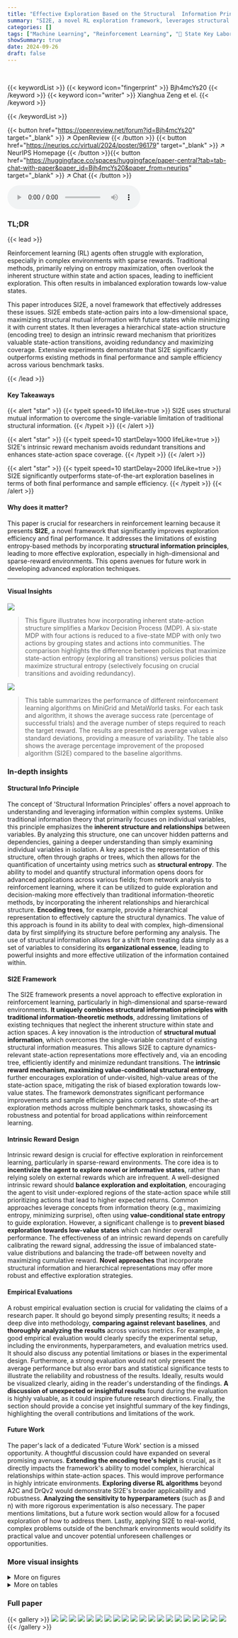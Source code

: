 ```yaml
---
title: "Effective Exploration Based on the Structural  Information Principles"
summary: "SI2E, a novel RL exploration framework, leverages structural information principles to maximize value-conditional structural entropy, significantly outperforming state-of-the-art baselines in various ..."
categories: []
tags: ["Machine Learning", "Reinforcement Learning", "🏢 State Key Laboratory of Software Development Environment, Beihang University",]
showSummary: true
date: 2024-09-26
draft: false
---
```


<br>

{{< keywordList >}}
{{< keyword icon="fingerprint" >}} Bjh4mcYs20 {{< /keyword >}}
{{< keyword icon="writer" >}} Xianghua Zeng et el. {{< /keyword >}}
 
{{< /keywordList >}}

{{< button href="https://openreview.net/forum?id=Bjh4mcYs20" target="_blank" >}}
↗ OpenReview
{{< /button >}}
{{< button href="https://neurips.cc/virtual/2024/poster/96179" target="_blank" >}}
↗ NeurIPS Homepage
{{< /button >}}{{< button href="https://huggingface.co/spaces/huggingface/paper-central?tab=tab-chat-with-paper&paper_id=Bjh4mcYs20&paper_from=neurips" target="_blank" >}}
↗ Chat
{{< /button >}}



<audio controls>
    <source src="https://ai-paper-reviewer.com/Bjh4mcYs20/podcast.wav" type="audio/wav">
    Your browser does not support the audio element.
</audio>


### TL;DR


{{< lead >}}

Reinforcement learning (RL) agents often struggle with exploration, especially in complex environments with sparse rewards. Traditional methods, primarily relying on entropy maximization, often overlook the inherent structure within state and action spaces, leading to inefficient exploration.  This often results in imbalanced exploration towards low-value states. 

This paper introduces SI2E, a novel framework that effectively addresses these issues. SI2E embeds state-action pairs into a low-dimensional space, maximizing structural mutual information with future states while minimizing it with current states. It then leverages a hierarchical state-action structure (encoding tree) to design an intrinsic reward mechanism that prioritizes valuable state-action transitions, avoiding redundancy and maximizing coverage.  Extensive experiments demonstrate that SI2E significantly outperforms existing methods in final performance and sample efficiency across various benchmark tasks.

{{< /lead >}}


#### Key Takeaways

{{< alert "star" >}}
{{< typeit speed=10 lifeLike=true >}} SI2E uses structural mutual information to overcome the single-variable limitation of traditional structural information. {{< /typeit >}}
{{< /alert >}}

{{< alert "star" >}}
{{< typeit speed=10 startDelay=1000 lifeLike=true >}} SI2E's intrinsic reward mechanism avoids redundant transitions and enhances state-action space coverage. {{< /typeit >}}
{{< /alert >}}

{{< alert "star" >}}
{{< typeit speed=10 startDelay=2000 lifeLike=true >}} SI2E significantly outperforms state-of-the-art exploration baselines in terms of both final performance and sample efficiency. {{< /typeit >}}
{{< /alert >}}

#### Why does it matter?
This paper is crucial for researchers in reinforcement learning because it presents **SI2E**, a novel framework that significantly improves exploration efficiency and final performance.  It addresses the limitations of existing entropy-based methods by incorporating **structural information principles**, leading to more effective exploration, especially in high-dimensional and sparse-reward environments. This opens avenues for future work in developing advanced exploration techniques.

------
#### Visual Insights



![](https://ai-paper-reviewer.com/Bjh4mcYs20/figures_1_1.jpg)

> This figure illustrates how incorporating inherent state-action structure simplifies a Markov Decision Process (MDP).  A six-state MDP with four actions is reduced to a five-state MDP with only two actions by grouping states and actions into communities. The comparison highlights the difference between policies that maximize state-action entropy (exploring all transitions) versus policies that maximize structural entropy (selectively focusing on crucial transitions and avoiding redundancy).





![](https://ai-paper-reviewer.com/Bjh4mcYs20/tables_7_1.jpg)

> This table summarizes the performance of different reinforcement learning algorithms on MiniGrid and MetaWorld tasks.  For each task and algorithm, it shows the average success rate (percentage of successful trials) and the average number of steps required to reach the target reward.  The results are presented as average values ± standard deviations, providing a measure of variability. The table also shows the average percentage improvement of the proposed algorithm (SI2E) compared to the baseline algorithms.





### In-depth insights


#### Structural Info Principle
The concept of 'Structural Information Principles' offers a novel approach to understanding and leveraging information within complex systems. Unlike traditional information theory that primarily focuses on individual variables, this principle emphasizes the **inherent structure and relationships** between variables.  By analyzing this structure, one can uncover hidden patterns and dependencies, gaining a deeper understanding than simply examining individual variables in isolation.  A key aspect is the representation of this structure, often through graphs or trees, which then allows for the quantification of uncertainty using metrics such as **structural entropy**.  The ability to model and quantify structural information opens doors for advanced applications across various fields; from network analysis to reinforcement learning, where it can be utilized to guide exploration and decision-making more effectively than traditional information-theoretic methods, by incorporating the inherent relationships and hierarchical structure.  **Encoding trees**, for example, provide a hierarchical representation to effectively capture the structural dynamics. The value of this approach is found in its ability to deal with complex, high-dimensional data by first simplifying its structure before performing any analysis.  The use of structural information allows for a shift from treating data simply as a set of variables to considering its **organizational essence**, leading to powerful insights and more effective utilization of the information contained within.

#### SI2E Framework
The SI2E framework presents a novel approach to effective exploration in reinforcement learning, particularly in high-dimensional and sparse-reward environments.  **It uniquely combines structural information principles with traditional information-theoretic methods**, addressing limitations of existing techniques that neglect the inherent structure within state and action spaces.  A key innovation is the introduction of **structural mutual information**, which overcomes the single-variable constraint of existing structural information measures. This allows SI2E to capture dynamics-relevant state-action representations more effectively and, via an encoding tree, efficiently identify and minimize redundant transitions.  The **intrinsic reward mechanism, maximizing value-conditional structural entropy**, further encourages exploration of under-visited, high-value areas of the state-action space, mitigating the risk of biased exploration towards low-value states.  The framework demonstrates significant performance improvements and sample efficiency gains compared to state-of-the-art exploration methods across multiple benchmark tasks, showcasing its robustness and potential for broad applications within reinforcement learning.

#### Intrinsic Reward Design
Intrinsic reward design is crucial for effective exploration in reinforcement learning, particularly in sparse-reward environments.  The core idea is to **incentivize the agent to explore novel or informative states**, rather than relying solely on external rewards which are infrequent.  A well-designed intrinsic reward should **balance exploration and exploitation**, encouraging the agent to visit under-explored regions of the state-action space while still prioritizing actions that lead to higher expected returns.  Common approaches leverage concepts from information theory (e.g., maximizing entropy, minimizing surprise), often using **value-conditional state entropy** to guide exploration.  However, a significant challenge is to **prevent biased exploration towards low-value states** which can hinder overall performance.  The effectiveness of an intrinsic reward depends on carefully calibrating the reward signal, addressing the issue of imbalanced state-value distributions and balancing the trade-off between novelty and maximizing cumulative reward.   **Novel approaches** that incorporate structural information and hierarchical representations may offer more robust and effective exploration strategies.

#### Empirical Evaluations
A robust empirical evaluation section is crucial for validating the claims of a research paper.  It should go beyond simply presenting results; it needs a deep dive into methodology, **comparing against relevant baselines**, and **thoroughly analyzing the results** across various metrics.  For example, a good empirical evaluation would clearly specify the experimental setup, including the environments, hyperparameters, and evaluation metrics used.  It should also discuss any potential limitations or biases in the experimental design.  Furthermore, a strong evaluation would not only present the average performance but also error bars and statistical significance tests to illustrate the reliability and robustness of the results.  Ideally, results would be visualized clearly, aiding in the reader's understanding of the findings.  **A discussion of unexpected or insightful results** found during the evaluation is highly valuable, as it could inspire future research directions.  Finally, the section should provide a concise yet insightful summary of the key findings, highlighting the overall contributions and limitations of the work.

#### Future Work
The paper's lack of a dedicated 'Future Work' section is a missed opportunity.  A thoughtful discussion could have expanded on several promising avenues.  **Extending the encoding tree's height** is crucial, as it directly impacts the framework's ability to model complex, hierarchical relationships within state-action spaces.  This would improve performance in highly intricate environments.  **Exploring diverse RL algorithms** beyond A2C and DrQv2 would demonstrate SI2E's broader applicability and robustness.  **Analyzing the sensitivity to hyperparameters** (such as β and n) with more rigorous experimentation is also necessary. The paper mentions limitations, but a future work section would allow for a focused exploration of how to address them. Lastly, applying SI2E to real-world, complex problems outside of the benchmark environments would solidify its practical value and uncover potential unforeseen challenges or opportunities.


### More visual insights

<details>
<summary>More on figures
</summary>


![](https://ai-paper-reviewer.com/Bjh4mcYs20/figures_4_1.jpg)

> This figure provides a visual representation of the SI2E framework, showing the two main stages: State-action Representation Learning and Maximum Structural Entropy Exploration.  The first stage involves embedding state-action pairs, constructing distribution graphs, generating encoding trees, and maximizing mutual information. The second stage involves constructing a state-action graph based on policy values, minimizing structural entropy, calculating an intrinsic reward using a k-NN estimator, and using this reward in an RL algorithm to guide exploration. The figure details the steps involved and the data flow between each component, offering a comprehensive visual overview of the SI2E's architecture.


![](https://ai-paper-reviewer.com/Bjh4mcYs20/figures_8_1.jpg)

> This figure presents a comprehensive overview of the SI2E framework. It illustrates the two main components: state-action representation learning and maximum structural entropy exploration.  The state-action representation learning component focuses on embedding state-action pairs into a low-dimensional space, maximizing mutual information with subsequent states and minimizing it with current states to capture dynamics-relevant information.  The maximum structural entropy exploration component involves constructing a graph from state-action pairs based on value differences, minimizing structural entropy to find a hierarchical structure, and defining a value-conditional structural entropy as an intrinsic reward to guide exploration, avoiding redundant transitions and promoting coverage of the state-action space.


![](https://ai-paper-reviewer.com/Bjh4mcYs20/figures_14_1.jpg)

> This figure presents a high-level overview of the SI2E framework, which is composed of two main stages: state-action representation learning and maximum structural entropy exploration.  The representation learning stage focuses on embedding state-action pairs into a low-dimensional space using a novel principle that maximizes structural mutual information with subsequent states and minimizes it with current states. This stage involves constructing distribution graphs, encoding trees, and calculating mutual information. The maximum structural entropy exploration stage then leverages the hierarchical community structure identified in the representation learning stage to design an intrinsic reward mechanism that guides exploration and avoids redundant transitions.  The figure highlights the key components and processes within each stage, illustrating how SI2E integrates structural information principles for effective exploration in reinforcement learning.


![](https://ai-paper-reviewer.com/Bjh4mcYs20/figures_22_1.jpg)

> This figure shows six example navigation tasks from the MiniGrid environment used in the paper's experiments.  Each sub-figure (a-f) displays a different task, illustrating the variety of challenges involved in the MiniGrid navigation tasks.  The tasks range in complexity from simple to more complex scenarios involving multiple obstacles and longer paths.


![](https://ai-paper-reviewer.com/Bjh4mcYs20/figures_22_2.jpg)

> This figure shows six different manipulation tasks from the MetaWorld benchmark dataset used in the paper's experiments. Each subfigure shows a robotic arm interacting with a different object or environment.  These tasks represent a variety of manipulation challenges, including opening and closing containers and activating objects.


![](https://ai-paper-reviewer.com/Bjh4mcYs20/figures_22_3.jpg)

> This figure presents a detailed overview of the proposed SI2E framework, which is composed of two main components: state-action representation learning and maximum structural entropy exploration.  The state-action representation learning component focuses on embedding state-action pairs into a low-dimensional space while maximizing relevant information and minimizing irrelevant information using structural mutual information. The maximum structural entropy exploration component uses a hierarchical state-action structure to design an intrinsic reward mechanism that avoids redundant transitions and promotes enhanced coverage of the state-action space.  The figure visually represents the flow of information and the key processes involved in each component, providing a comprehensive understanding of SI2E's architecture.


![](https://ai-paper-reviewer.com/Bjh4mcYs20/figures_23_1.jpg)

> This figure presents a visual overview of the SI2E framework, highlighting its two main components: state-action representation learning and maximum structural entropy exploration.  The state-action representation learning module uses a novel embedding principle based on structural mutual information to capture dynamics-relevant information. This module involves creating distribution graphs, encoding trees, and calculating structural mutual information to minimize information about the current state and maximize information about the next state.  The efficient exploration module then leverages this learned representation by maximizing value-conditional structural entropy via an intrinsic reward mechanism. The reward function promotes state-action space coverage while avoiding redundant exploration. The figure visually depicts these steps and their interactions within the SI2E framework.


![](https://ai-paper-reviewer.com/Bjh4mcYs20/figures_24_1.jpg)

> This figure presents a comprehensive overview of the SI2E framework. It is broken down into two main stages: state-action representation learning and efficient exploration.  The representation learning stage focuses on embedding state-action pairs into a low-dimensional space using a novel principle that maximizes the structural mutual information with future states while minimizing it with current states. This involves creating distribution graphs and encoding trees to capture the relevant dynamic information.  The efficient exploration stage leverages the hierarchical structure identified in the previous stage to design an intrinsic reward mechanism that maximizes value-conditional structural entropy. This avoids redundant transitions and promotes enhanced coverage of the state-action space. The figure visually depicts these stages and their interconnections, highlighting the key components and processes involved.


![](https://ai-paper-reviewer.com/Bjh4mcYs20/figures_25_1.jpg)

> This figure compares the sample efficiency of SI2E against the best performing baseline across six DMControl tasks.  The y-axis represents the percentage of the total 250,000 environmental steps required to reach the reward target.  The x-axis shows the six different DMControl tasks.  The bars show that SI2E requires significantly fewer steps (a lower percentage) than the baseline to achieve the target reward in most tasks, demonstrating its improved sample efficiency.


![](https://ai-paper-reviewer.com/Bjh4mcYs20/figures_25_2.jpg)

> This figure presents a comprehensive overview of the SI2E framework, which is composed of two main modules: state-action representation learning and maximum structural entropy exploration. The state-action representation learning module focuses on embedding state-action pairs into a low-dimensional space and capturing dynamics-relevant information, while the maximum structural entropy exploration module utilizes the learned representation to guide exploration by maximizing value-conditional structural entropy.  The figure details the steps involved in both modules, including state-action representation, embedding distribution graph generation, encoding tree construction, mutual information maximization and minimization, intrinsic reward calculation, and the overall RL algorithm.


![](https://ai-paper-reviewer.com/Bjh4mcYs20/figures_26_1.jpg)

> This figure provides a visual overview of the SI2E framework's architecture. It shows two main components: state-action representation learning and maximum structural entropy exploration.  The state-action representation learning component uses an innovative embedding principle to capture dynamics-relevant information, maximizing structural mutual information with subsequent states while minimizing it with current states.  The maximum structural entropy exploration component uses a hierarchical state-action structure to design an intrinsic reward mechanism, promoting enhanced coverage in the state-action space and avoiding redundant transitions.  The figure details the different steps involved in each component, including embedding, graph construction, tree creation, mutual information calculation, and intrinsic reward generation.


![](https://ai-paper-reviewer.com/Bjh4mcYs20/figures_26_2.jpg)

> This figure visualizes the exploration behavior of three different exploration methods (DrQv2+SE, DrQv2+VCSE, DrQv2+SI2E) in the CartPole Balance task.  Each heatmap shows the density of states visited by each algorithm across two dimensions: cart position and pole angle.  The goal is to show how effectively each method explores the state space.  The visualization helps to understand which areas of the state space are more frequently visited by each method and therefore how effectively exploration is conducted.


![](https://ai-paper-reviewer.com/Bjh4mcYs20/figures_27_1.jpg)

> This figure shows the ablation study on the impact of parameters β and n on the SI2E framework's performance. The left subplot shows that increasing β improves performance for both Hopper Stand and Pendulum Swingup tasks. The right subplot shows that varying n has little impact on performance. The solid line represents the average of 10 runs.


![](https://ai-paper-reviewer.com/Bjh4mcYs20/figures_27_2.jpg)

> This figure displays the learning curves obtained from the SI2E algorithm when the scale parameter (β) and batch size (n) are varied for the Hopper Stand and Pendulum Swingup tasks. The graphs illustrate the impact of adjusting β and n on the algorithm's performance, as measured by the episode reward. Each line represents the performance of the SI2E algorithm with a different value for β and n, and the shaded area denotes the standard deviation across 10 runs.


</details>




<details>
<summary>More on tables
</summary>


![](https://ai-paper-reviewer.com/Bjh4mcYs20/tables_8_1.jpg)
> This table presents the average episode rewards achieved by different reinforcement learning algorithms (DrQv2 and its variants with different exploration methods) on six continuous control tasks from the DeepMind Control Suite.  Two cartpole tasks are highlighted as having sparse rewards. The table shows average performance and standard deviation across multiple runs. The improvement of SI2E compared to the baseline DrQv2 is also indicated.  

![](https://ai-paper-reviewer.com/Bjh4mcYs20/tables_13_1.jpg)
> This table presents a summary of the performance of different reinforcement learning algorithms across various tasks in the MiniGrid and MetaWorld environments.  It shows the success rates (percentage of times the algorithm successfully completed the task) and the number of steps required to achieve the target reward for each algorithm. The results are presented as average values with standard deviations, providing a measure of the algorithms' performance variability. The table also calculates the average percentage improvement of each algorithm compared to a baseline.

![](https://ai-paper-reviewer.com/Bjh4mcYs20/tables_14_1.jpg)
> This table presents a summary of the experimental results obtained for the MiniGrid and MetaWorld tasks.  For each task, it shows the success rate (percentage of successful trials) and the average number of steps required to achieve the target reward, along with standard deviations.  It highlights the best and second-best performing methods for each task, providing a quantitative comparison of the proposed SI2E method against baseline approaches.  The values are presented as average ± standard deviation, and the average improvement of SI2E over the baselines is also indicated.

![](https://ai-paper-reviewer.com/Bjh4mcYs20/tables_15_1.jpg)
> This table presents a summary of the experimental results obtained using the SI2E framework on MiniGrid and MetaWorld environments. For each task, it shows the average success rate and number of steps required to achieve the target reward, calculated across multiple trials. The table also includes the average improvement achieved by SI2E compared to other baselines. The best and second-best performances are highlighted in bold and underlined respectively. This provides a comprehensive comparison of the performance of SI2E against other state-of-the-art methods in terms of both final performance and sample efficiency.

![](https://ai-paper-reviewer.com/Bjh4mcYs20/tables_21_1.jpg)
> This table summarizes the performance of different reinforcement learning algorithms on MiniGrid and MetaWorld tasks.  For each task and algorithm, it shows the success rate (percentage of successful trials) and the average number of steps required to reach the target reward.  The values are given as average ± standard deviation.  The table helps compare the effectiveness of different exploration strategies in reinforcement learning. 

![](https://ai-paper-reviewer.com/Bjh4mcYs20/tables_21_2.jpg)
> This table presents a summary of the experimental results obtained on MiniGrid and MetaWorld tasks using different exploration methods.  For each task and method, it shows the success rate (percentage) and the number of steps required to achieve the target reward.  The results are expressed as average values ± standard deviations, allowing for comparison across different exploration methods.  The table highlights the performance gains achieved by the SI2E method compared to several baselines. 

![](https://ai-paper-reviewer.com/Bjh4mcYs20/tables_23_1.jpg)
> This table presents a summary of the performance of different reinforcement learning algorithms on MiniGrid and MetaWorld tasks. For each task and algorithm, the table shows the average success rate and the average number of steps required to achieve the target reward.  The results are presented as average value ± standard deviation. The best performance is highlighted in bold.

![](https://ai-paper-reviewer.com/Bjh4mcYs20/tables_24_1.jpg)
> This table summarizes the performance of different reinforcement learning algorithms across various MiniGrid and MetaWorld tasks.  It shows the success rate (percentage of successful trials) and the number of required steps to reach the target reward for each algorithm. The results are presented as average values plus or minus standard deviations, indicating variability across multiple trials.  The table allows for a comparison of the performance of algorithms incorporating various exploration strategies (such as SI2E, SE, and VCSE) and also illustrates the sample efficiency of each approach.

</details>




### Full paper

{{< gallery >}}
<img src="https://ai-paper-reviewer.com/Bjh4mcYs20/1.png" class="grid-w50 md:grid-w33 xl:grid-w25" />
<img src="https://ai-paper-reviewer.com/Bjh4mcYs20/2.png" class="grid-w50 md:grid-w33 xl:grid-w25" />
<img src="https://ai-paper-reviewer.com/Bjh4mcYs20/3.png" class="grid-w50 md:grid-w33 xl:grid-w25" />
<img src="https://ai-paper-reviewer.com/Bjh4mcYs20/4.png" class="grid-w50 md:grid-w33 xl:grid-w25" />
<img src="https://ai-paper-reviewer.com/Bjh4mcYs20/5.png" class="grid-w50 md:grid-w33 xl:grid-w25" />
<img src="https://ai-paper-reviewer.com/Bjh4mcYs20/6.png" class="grid-w50 md:grid-w33 xl:grid-w25" />
<img src="https://ai-paper-reviewer.com/Bjh4mcYs20/7.png" class="grid-w50 md:grid-w33 xl:grid-w25" />
<img src="https://ai-paper-reviewer.com/Bjh4mcYs20/8.png" class="grid-w50 md:grid-w33 xl:grid-w25" />
<img src="https://ai-paper-reviewer.com/Bjh4mcYs20/9.png" class="grid-w50 md:grid-w33 xl:grid-w25" />
<img src="https://ai-paper-reviewer.com/Bjh4mcYs20/10.png" class="grid-w50 md:grid-w33 xl:grid-w25" />
<img src="https://ai-paper-reviewer.com/Bjh4mcYs20/11.png" class="grid-w50 md:grid-w33 xl:grid-w25" />
<img src="https://ai-paper-reviewer.com/Bjh4mcYs20/12.png" class="grid-w50 md:grid-w33 xl:grid-w25" />
<img src="https://ai-paper-reviewer.com/Bjh4mcYs20/13.png" class="grid-w50 md:grid-w33 xl:grid-w25" />
<img src="https://ai-paper-reviewer.com/Bjh4mcYs20/14.png" class="grid-w50 md:grid-w33 xl:grid-w25" />
<img src="https://ai-paper-reviewer.com/Bjh4mcYs20/15.png" class="grid-w50 md:grid-w33 xl:grid-w25" />
<img src="https://ai-paper-reviewer.com/Bjh4mcYs20/16.png" class="grid-w50 md:grid-w33 xl:grid-w25" />
<img src="https://ai-paper-reviewer.com/Bjh4mcYs20/17.png" class="grid-w50 md:grid-w33 xl:grid-w25" />
<img src="https://ai-paper-reviewer.com/Bjh4mcYs20/18.png" class="grid-w50 md:grid-w33 xl:grid-w25" />
<img src="https://ai-paper-reviewer.com/Bjh4mcYs20/19.png" class="grid-w50 md:grid-w33 xl:grid-w25" />
<img src="https://ai-paper-reviewer.com/Bjh4mcYs20/20.png" class="grid-w50 md:grid-w33 xl:grid-w25" />
{{< /gallery >}}
